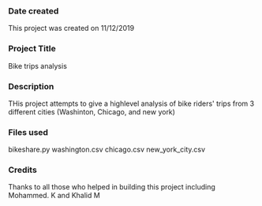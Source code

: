 ### Date created
This project was created on 11/12/2019

### Project Title
Bike trips analysis

### Description
THis project attempts to give a highlevel analysis of bike riders' trips from 3 different cities (Washinton, Chicago, and new york) 

### Files used
bikeshare.py
washington.csv
chicago.csv
new_york_city.csv

### Credits
Thanks to all those who helped in building this project including Mohammed. K and Khalid M
